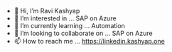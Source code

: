 - 👋 Hi, I’m Ravi Kashyap
- 👀 I’m interested in ... SAP on Azure 
- 🌱 I’m currently learning ... Automation
- 💞️ I’m looking to collaborate on ... SAP on Azure 
- 📫 How to reach me ... https://linkedin.kashyap.one

<!---
Ravi-Kashyap/Ravi-Kashyap is a ✨ special ✨ repository because its `README.md` (this file) appears on your GitHub profile.
You can click the Preview link to take a look at your changes.
--->
